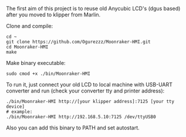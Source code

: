The first aim of this project is to reuse old Anycubic LCD's (dgus based) after you moved to klipper from Marlin.

Clone and compile:
```
cd ~
git clone https://github.com/Ogurezzz/Moonraker-HMI.git
cd Moonraker-HMI
make
```
Make binary executable:
```
sudo cmod +x ./bin/Moonraker-HMI
```
To run it, just connect your old LCD to local machine with USB-UART converter and run (check your converter tty and printer address):
```
./bin/Moonraker-HMI http://[your klipper address]:7125 [your tty device]
# example:
./bin/Moonraker-HMI http://192.168.5.10:7125 /dev/ttyUSB0
```
Also you can add this binary to PATH and set autostart.
